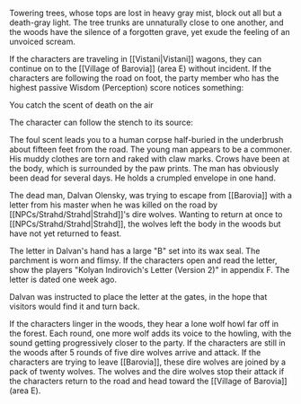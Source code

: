 Towering trees, whose tops are lost in heavy gray mist, block out all but a death-gray light. The tree trunks are unnaturally close to one another, and the woods have the silence of a forgotten grave, yet exude the feeling of an unvoiced scream.

If the characters are traveling in [[Vistani|Vistani]] wagons, they can continue on to the [[Village of Barovia]] (area E) without incident.
If the characters are following the road on foot, the party member who has the highest passive Wisdom (Perception) score notices something:

You catch the scent of death on the air

The character can follow the stench to its source:

The foul scent leads you to a human corpse half-buried in the underbrush about fifteen feet from the road. The young man appears to be a commoner. His muddy clothes are torn and raked with claw marks. Crows have been at the body, which is surrounded by the paw prints. The man has obviously been dead for several days. He holds a crumpled envelope in one hand.

The dead man, Dalvan Olensky, was trying to escape from [[Barovia]] with a letter from his master when he was killed on the road by [[NPCs/Strahd/Strahd|Strahd]]'s dire wolves. Wanting to return at once to [[NPCs/Strahd/Strahd|Strahd]], the wolves left the body in the woods but have not yet returned to feast.

The letter in Dalvan's hand has a large "B" set into its wax seal. The parchment is worn and flimsy. If the characters open and read the letter, show the players "Kolyan Indirovich's Letter (Version 2)" in appendix F. The letter is dated one week ago.

Dalvan was instructed to place the letter at the gates, in the hope that visitors would find it and turn back.

If the characters linger in the woods, they hear a lone wolf howl far off in the forest. Each round, one more wolf adds its voice to the howling, with the sound getting progressively closer to the party. If the characters are still in the woods after 5 rounds of five dire wolves arrive and attack. If the characters are trying to leave [[Barovia]], these dire wolves are joined by a pack of twenty wolves. The wolves and the dire wolves stop their attack if the characters return to the road and head toward the [[Village of Barovia]] (area E).